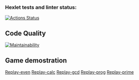 ### Hexlet tests and linter status:
[![Actions Status](https://github.com/af1nasii/php-project-45/actions/workflows/hexlet-check.yml/badge.svg)](https://github.com/af1nasii/php-project-45/actions)

## Code Quality
[![Maintainability](https://api.codeclimate.com/v1/badges/42fa0406acd83554c06b/maintainability)](https://codeclimate.com/github/af1nasii/php-project-45/maintainability)

## Game demostration
[Replay-even](https://asciinema.org/connect/1f7e69f8-9af8-4228-bf87-764d294099ba)
[Replay-calc](https://asciinema.org/a/6ZdAaHMiewwU6w0g7tql58Fmi)
[Replay-gcd](https://asciinema.org/a/ObleBNdzoNXOGY4k39nCkpyGv)
[Replay-prog](https://asciinema.org/a/RkR7Z2ImVz79J8V3dDen73Hcu)
[Replay-prime](https://asciinema.org/a/HAnCAUkWShsF3IxR0TnJOb4Xw)
